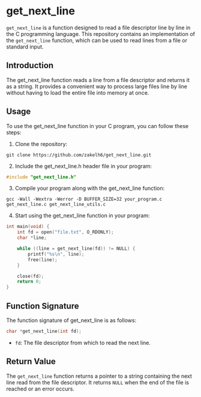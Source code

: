 # get_next_line

`get_next_line` is a function designed to read a file descriptor line by line in the C programming language. This repository contains an implementation of the `get_next_line` function, which can be used to read lines from a file or standard input.

## Introduction

The get_next_line function reads a line from a file descriptor and returns it as a string. It provides a convenient way to process large files line by line without having to load the entire file into memory at once.

## Usage

To use the get_next_line function in your C program, you can follow these steps:

1. Clone the repository:

```shell
git clone https://github.com/zakelh6/get_next_line.git
```

2. Include the get_next_line.h header file in your program:

```c
#include "get_next_line.h"
```

3. Compile your program along with the get_next_line function:

```shell
gcc -Wall -Wextra -Werror -D BUFFER_SIZE=32 your_program.c get_next_line.c get_next_line_utils.c
```

4. Start using the get_next_line function in your program:

```c
int main(void) {
    int fd = open("file.txt", O_RDONLY);
    char *line;

    while ((line = get_next_line(fd)) != NULL) {
        printf("%s\n", line);
        free(line);
    }

    close(fd);
    return 0;
}
```

## Function Signature

The function signature of get_next_line is as follows:

```c
char *get_next_line(int fd);
```

- `fd`: The file descriptor from which to read the next line.

## Return Value

The `get_next_line` function returns a pointer to a string containing the next line read from the file descriptor. It returns `NULL` when the end of the file is reached or an error occurs.
